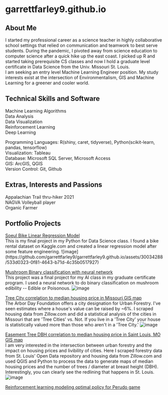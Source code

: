 # garrettfarley9.github.io
<h2>About Me</h2>
I started my professional career as a science teacher in highly collaborative school settings that relied on communication and teamwork to best serve students. During the pandemic, I pivoted away from science education to computer science after a quick hike up the east coast. I picked up R and started taking prerequisite CS classes and now I hold a graduate level certificate in Data Science from the Univ. Missouri St. Louis. <br>
I am seeking an entry level Machine Learning Engineer position. My study interests exist at the intersection of Environmentalism, GIS and Machine Learning for a greener and cooler world. 

<h2>Technical Skills and Software</h2>
Machine Learning Algorithms<br>
Data Analysis<br>
Data Visualization<br>
Reinforcement Learning<br>
Deep Learning<br>

Programming Languages: R(shiny, caret, tidyverse), Python(scikit-learn, pandas, tensorflow)<br>
Visualization: Tableau<br>
Database: Microsoft SQL Server, Microsoft Access<br>
GIS: ArcGIS, QGIS<br>
Version Control: Git, Github<br>

<h2>Extras, Interests and Passions</h2>
Appalachian Trail thru-hiker 2021<br>
NAGVA Volleyball player<br>
Organic Farmer<br>

<h2>Portfolio Projects</h2>
<a href="https://github.com/garrettfarley9/Soeul-Bikes-Linear-Regression/blob/main/Seoul_bikes_Linear_regression.ipynb">Soeul Bike Linear Regression Model</a><br>
This is my final project in my Python for Data Science class. I found a bike rental dataset on Kaggle.com and created a linear regression model after some feature engineering.
![image](https://github.com/garrettfarley9/garrettfarley9.github.io/assets/30034288/533d0323-0f81-4643-b71d-4c35b0517927)

<a href ="https://github.com/garrettfarley9/Binary-Classification-ANN/blob/main/Binary_Classification_ANN.ipynb">Mushroom Binary classification with neural network</a><br>
This project was a final project for my AI class in my graduate certificate program. I used a neural network to do binary classification on mushroom edibility -- Edible or Poisonous.
![image](https://github.com/garrettfarley9/garrettfarley9.github.io/assets/30034288/81fd5ea7-896b-4f11-945b-98bf01d59634)

<a href ="https://github.com/garrettfarley9/Rich-Tree-City/blob/master/Final%20Project.pdf">Tree City correlation to median housing price in Missouri GIS map</a><br>
The Arbor Day Foundation offers a city designation for Urban Forestry. I've seen estimates where a house's value can be raised by ~6%. I scraped housing data from Zillow.com and did a statistical analysis of the cities in Missouri that are 'Tree Cities' vs. Not. If you live in a 'Tree City' your house is statistically valued more than those who aren't in a 'Tree City.'
![image](https://github.com/garrettfarley9/garrettfarley9.github.io/assets/30034288/076b976f-b428-4be6-98fe-b412fcf3533f)

<a href = "https://github.com/garrettfarley9/STL_neighborhood_trees">Easement Tree DBH correlation to median housing price in Saint Louis, MO GIS map</a><br>
I am very interested in the intersection between urban forestry and the impact on housing prices and livibility of cities. Here I scraped forestry data from St. Louis' Open Data repository and housing data from Zillow.com and used QGIS and Python to process the data to generate maps of median housing prices and the number of trees / diameter at breast height (DBH). Interestingly, you can clearly see the redlining that happens in St. Louis.<br>
![image](https://github.com/garrettfarley9/garrettfarley9.github.io/assets/30034288/fd9af3d6-2830-4e4e-afaf-bac905e6ac82)

<a href = "https://github.com/garrettfarley9/perudo_simulator/blob/main/Perudo_math_sim.ipynb">Reinforcement learning modeling optimal policy for Perudo game</a><br>

